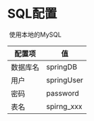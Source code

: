# SQL配置

​	使用本地的MySQL

| 配置项   | 值         |
| -------- | ---------- |
| 数据库名 | springDB   |
| 用户     | springUser |
| 密码     | password   |
| 表名     | spirng_xxx |

